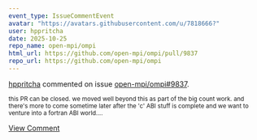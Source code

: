 ```yaml
---
event_type: IssueCommentEvent
avatar: "https://avatars.githubusercontent.com/u/7818666?"
user: hppritcha
date: 2025-10-25
repo_name: open-mpi/ompi
html_url: https://github.com/open-mpi/ompi/pull/9837
repo_url: https://github.com/open-mpi/ompi
---
```


<a href='https://github.com/hppritcha' target='_blank'>hppritcha</a> commented on issue <a href='https://github.com/open-mpi/ompi/pull/9837' target='_blank'>open-mpi/ompi#9837</a>.

<small>this PR can be closed.  we moved well beyond this as part of the big count work.  and there's more to come sometime later after the 'c' ABI stuff is complete and we want to venture into a fortran ABI world....</small>

<a href='https://github.com/open-mpi/ompi/pull/9837' target='_blank'>View Comment</a>